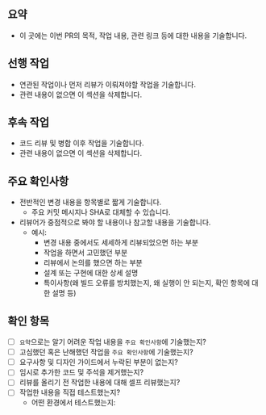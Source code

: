 ## 요약

- 이 곳에는 이번 PR의 목적, 작업 내용, 관련 링크 등에 대한 내용을 기술합니다.

## 선행 작업

- 연관된 작업이나 먼저 리뷰가 이뤄져야할 작업을 기술합니다.
- 관련 내용이 없으면 이 섹션을 삭제합니다.

## 후속 작업

- 코드 리뷰 및 병합 이후 작업을 기술합니다.
- 관련 내용이 없으면 이 섹션을 삭제합니다.

## 주요 확인사항

- 전반적인 변경 내용을 항목별로 짧게 기술합니다.
  - 주요 커밋 메시지나 SHA로 대체할 수 있습니다.
- 리뷰어가 중점적으로 봐야 할 내용이나 참고할 내용을 기술합니다.
  - 예시:
    - 변경 내용 중에서도 세세하게 리뷰되었으면 하는 부분
    - 작업을 하면서 고민했던 부분
    - 리뷰에서 논의를 했으면 하는 부분
    - 설계 또는 구현에 대한 상세 설명
    - 특이사항(왜 빌드 오류를 방치했는지, 왜 실행이 안 되는지, 확인 항목에 대한 설명 등)

## 확인 항목

- [ ] `요약`으로는 알기 어려운 작업 내용을 `주요 확인사항`에 기술했는지?
- [ ] 고심했던 혹은 난해했던 작업을 `주요 확인사항`에 기술했는지?
- [ ] 요구사항 및 디자인 가이드에서 누락된 부분이 없는지?
- [ ] 임시로 추가한 코드 및 주석을 제거했는지?
- [ ] 리뷰를 올리기 전 작업한 내용에 대해 셀프 리뷰했는지?
- [ ] 작업한 내용을 직접 테스트했는지?
  - 어떤 환경에서 테스트했는지:
